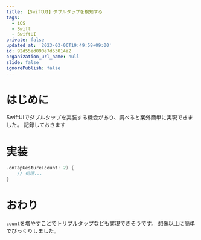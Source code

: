 ```yaml
---
title: 【SwiftUI】ダブルタップを検知する
tags:
  - iOS
  - Swift
  - SwiftUI
private: false
updated_at: '2023-03-06T19:49:58+09:00'
id: 92d55ed090e7d53014a2
organization_url_name: null
slide: false
ignorePublish: false
---
```

# はじめに
SwiftUIでダブルタップを実装する機会があり、調べると案外簡単に実現できました。
記録しておきます

# 実装
```swift
.onTapGesture(count: 2) {
    // 処理...
}
```

# おわり
`count`を増やすことでトリプルタップなども実現できそうです。
想像以上に簡単でびっくりしました。
